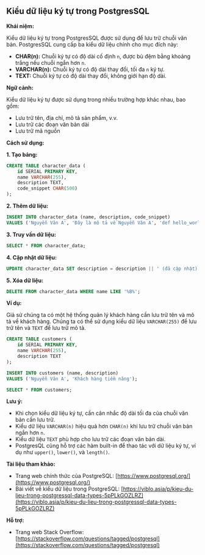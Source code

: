 ## Kiểu dữ liệu ký tự trong PostgresSQL

**Khái niệm:**

Kiểu dữ liệu ký tự trong PostgresSQL được sử dụng để lưu trữ chuỗi văn bản. PostgresSQL cung cấp ba kiểu dữ liệu chính cho mục đích này:

- **CHAR(n):** Chuỗi ký tự có độ dài cố định `n`, được bù đệm bằng khoảng trắng nếu chuỗi ngắn hơn `n`.
- **VARCHAR(n):** Chuỗi ký tự có độ dài thay đổi, tối đa `n` ký tự.
- **TEXT:** Chuỗi ký tự có độ dài thay đổi, không giới hạn độ dài.

**Ngữ cảnh:**

Kiểu dữ liệu ký tự được sử dụng trong nhiều trường hợp khác nhau, bao gồm:

- Lưu trữ tên, địa chỉ, mô tả sản phẩm, v.v.
- Lưu trữ các đoạn văn bản dài
- Lưu trữ mã nguồn

**Cách sử dụng:**

**1. Tạo bảng:**

```sql
CREATE TABLE character_data (
    id SERIAL PRIMARY KEY,
    name VARCHAR(255),
    description TEXT,
    code_snippet CHAR(500)
);
```

**2. Thêm dữ liệu:**

```sql
INSERT INTO character_data (name, description, code_snippet)
VALUES ('Nguyễn Văn A', 'Đây là mô tả về Nguyễn Văn A', 'def hello_world():\n    print("Hello, world!")');
```

**3. Truy vấn dữ liệu:**

```sql
SELECT * FROM character_data;
```

**4. Cập nhật dữ liệu:**

```sql
UPDATE character_data SET description = description || ' (đã cập nhật)' WHERE id = 1;
```

**5. Xóa dữ liệu:**

```sql
DELETE FROM character_data WHERE name LIKE '%B%';
```

**Ví dụ:**

Giả sử chúng ta có một hệ thống quản lý khách hàng cần lưu trữ tên và mô tả về khách hàng. Chúng ta có thể sử dụng kiểu dữ liệu `VARCHAR(255)` để lưu trữ tên và `TEXT` để lưu trữ mô tả.

```sql
CREATE TABLE customers (
    id SERIAL PRIMARY KEY,
    name VARCHAR(255),
    description TEXT
);

INSERT INTO customers (name, description)
VALUES ('Nguyễn Văn A', 'Khách hàng tiềm năng');

SELECT * FROM customers;
```

**Lưu ý:**

- Khi chọn kiểu dữ liệu ký tự, cần cân nhắc độ dài tối đa của chuỗi văn bản cần lưu trữ.
- Kiểu dữ liệu `VARCHAR(n)` hiệu quả hơn `CHAR(n)` khi lưu trữ chuỗi văn bản ngắn hơn `n`.
- Kiểu dữ liệu `TEXT` phù hợp cho lưu trữ các đoạn văn bản dài.
- PostgresQL cũng hỗ trợ các hàm built-in để thao tác với dữ liệu ký tự, ví dụ như `upper()`, `lower()`, và `length()`.

**Tài liệu tham khảo:**

- Trang web chính thức của PostgreSQL: [https://www.postgresql.org/](https://www.postgresql.org/)
- Bài viết về kiểu dữ liệu trong PostgreSQL: [https://viblo.asia/p/kieu-du-lieu-trong-postgressql-data-types-5pPLkGOZLRZ](https://viblo.asia/p/kieu-du-lieu-trong-postgressql-data-types-5pPLkGOZLRZ)

**Hỗ trợ:**

- Trang web Stack Overflow: [https://stackoverflow.com/questions/tagged/postgresql](https://stackoverflow.com/questions/tagged/postgresql)
